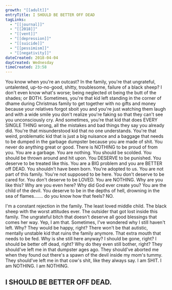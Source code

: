 ```yaml
---
growth: "[[adult]]"
entryTitle: I SHOULD BE BETTER OFF DEAD
tagLinks:
  - "[[journal]]"
  - "[[2018]]"
  - "[[vent]]"
  - "[[depression]]"
  - "[[suicide]]"
  - "[[pessimism]]"
  - "[[negativity]]"
dateCreated: 2018-04-04
dayCreated: Wednesday
timeCreated: 23:58
---
```

You know when you're an outcast? In the family, you're that ungrateful, untalented, up-to-no-good, shitty, troublesome, failure of a black sheep? I don't even know what's worse; being neglected ot being the butt of the shades; or BOTH. Sometimes, you're that kid left standing in the corner of dhame during Christmas family to get together with no gifts and money because your relatives forgot sboit you and you're just watching them laugh and with a wide smile you don't realize you're faking so that they can't see you unconsciously cry. And sometimes, you're that kid that does EVERY SINGLE THING wrong, all the mistakes and bad things they say you already did. You're that misunderstood kid that no one understands. You're that weird, problematic kid that is just a big nuisance and a baggage that needs to be dumped in the garbage dumpster because you are made of shit. You never do anything great or good. There is NOTHING to be proud of from you. You are a garbage. You are nothing. You should be scolded. You should be thrown around and hit upon. You DESERVE to be punished. You deserve to be treated like this. You are a BIG problem and you are BETTER off DEAD. You shouldn't have been born. You're adopted to us. You are not part of this family. You're not supposed to be here. You don't deserve to be cared for. You don't deserve to be LOVED. You are NOTHING. Why are you like this? Why are you even here? Why did God ever create you? You are the child of the devil. You deserve to be in the depths of hell, drowning in the sea of flames....... do you know how that feels? NO.

I'm a constant rejection in the family. The least loved middle child. The black sheep with the worst attitudes ever. The outsider that got lost inside this family. The ungrateful bitch that doesn't deserve all good blessings that comes her way. Yep, I am that. Sometimes, I've wondered why I still haven't left. Why? They would be happy, right? There won't be that autistic, mentally unstable kid that ruins the family anymore. That extra mouth that needs to be fed. Why is she still here anyway? I should be gone, right? I should be better off dead, right? Why do they even still bother, right? They should've left me in that dumpster ages ago. They should've aborted me when they found out there's a spawn of the devil inside my mom's tummy. They should've left me in that cow's shit, like they always say. I am SHIT. I am NOTHING. I am NOTHING.

## I SHOULD BE BETTER OFF DEAD.